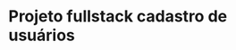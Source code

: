 <h1>Projeto fullstack cadastro de usuários </h1>
<br>
<a href="https://fullstack-users.netlify.app/"</a>
